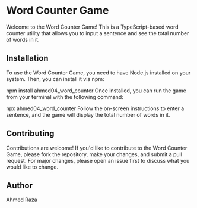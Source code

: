 <h1>Word Counter Game</h1>

Welcome to the Word Counter Game! This is a TypeScript-based word counter utility that allows you to input a sentence and see the total number of words in it.

<h2>Installation</h2>

To use the Word Counter Game, you need to have Node.js installed on your system. Then, you can install it via npm:


npm install ahmed04_word_counter
Once installed, you can run the game from your terminal with the following command:

npx ahmed04_word_counter
Follow the on-screen instructions to enter a sentence, and the game will display the total number of words in it.

<h2>Contributing</h2>
Contributions are welcome! If you'd like to contribute to the Word Counter Game, please fork the repository, make your changes, and submit a pull request. For major changes, please open an issue first to discuss what you would like to change.
<h2>Author</h2>
Ahmed Raza
